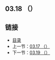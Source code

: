 ## 03.18 （）


## 链接
* [目录](https://github.com/alpha2018/go-zh/blob/master/tour/directory.md)
* 上一节：[03.17 （）](https://github.com/alpha2018/go-zh/blob/master/tour/03.17.md)
* 下一节：[03.19 （）](https://github.com/alpha2018/go-zh/blob/master/tour/03.19.md)
